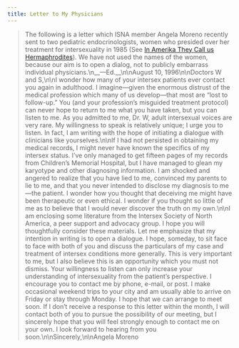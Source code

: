 ```yaml
---
title: Letter to My Physicians
---
```


> The following is a letter which <span class="caps">ISNA</span> member Angela Moreno recently sent to two pediatric endocrinologists, women who presided over her treatment for intersexuality in 1985 (See [In Amerika They Call us Hermaphrodites][1]). We have not used the names of the women, because our aim is to open a dialog, not to publicly embarrass individual physicians.\n\_\_&#8212;Ed.\_\_\n\nAugust 10, 1996\n\nDoctors W and S,\n\nI wonder how many of your intersex patients ever contact you again in adulthood. I imagine&#8212;given the enormous distrust of the medical profession which many of us develop&#8212;that most are &#8220;lost to follow-up.&#8221; You (and your profession&#8217;s misguided treatment protocol) can never hope to return to me what you have taken, but you can listen to me. As you admitted to me, Dr. W, adult intersexual voices are very rare. My willingness to speak is relatively unique; I urge you to listen. In fact, I am writing with the hope of initiating a dialogue with clinicians like yourselves.\n\nIf I had not persisted in obtaining my medical records, I might never have known the specifics of my intersex status. I&#8217;ve only managed to get fifteen pages of my records from Children&#8217;s Memorial Hospital, but I have managed to glean my karyotype and other diagnosing information. I am shocked and angered to realize that you have lied to me, convinced my parents to lie to me, and that you never intended to disclose my diagnosis to me&#8212;the patient. I wonder how you thought that deceiving me might have been therapeutic or even ethical. I wonder if you thought so little of me as to believe that I would never discover the truth on my own.\n\nI am enclosing some literature from the Intersex Society of North America, a peer support and advocacy group. I hope you will thoughtfully consider these materials. Let me emphasize that my intention in writing is to open a dialogue. I hope, someday, to sit face to face with both of you and discuss the particulars of my case and treatment of intersex conditions more generally. This is very important to me, but I also believe this is an opportunity which you must not dismiss. Your willingness to listen can only increase your understanding of intersexuality from the patient&#8217;s perspective. I encourage you to contact me by phone, e-mail, or post. I make occasional weekend trips to your city and am usually able to arrive on Friday or stay through Monday. I hope that we can arrange to meet soon. If I don&#8217;t receive a response to this letter within the month, I will contact both of you to pursue the possibility of our meeting, but I sincerely hope that you will feel strongly enough to contact me on your own. I look forward to hearing from you soon.\n\nSincerely,\n\nAngela Moreno

 [1]: /books/chrysalis/moreno